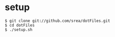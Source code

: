 # setup
    
    $ git clone git://github.com/srea/dotFiles.git
    $ cd dotFiles
    $ ./setup.sh

